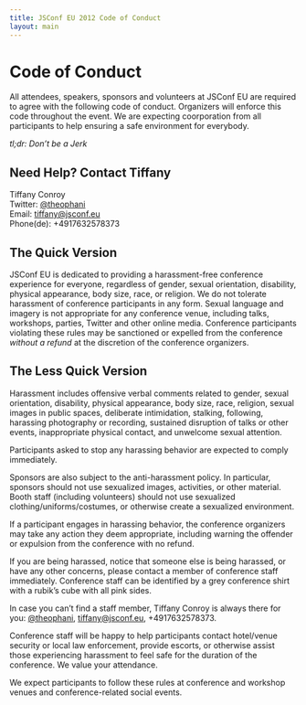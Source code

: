 ```yaml
---
title: JSConf EU 2012 Code of Conduct
layout: main
---
```


# Code of Conduct

All attendees, speakers, sponsors and volunteers at JSConf EU are required to agree with the following code of conduct. Organizers will enforce this code throughout the event. We are expecting coorporation from all participants to help ensuring a safe environment for everybody.

*tl;dr: Don’t be a Jerk*

## Need Help? Contact Tiffany

Tiffany Conroy  
Twitter: [@theophani](http://twitter.com/theophani)  
Email: [tiffany@jsconf.eu](mailto:tiffany@jsconf.eu)  
Phone(de): +4917632578373

## The Quick Version

JSConf EU is dedicated to providing a harassment-free conference experience for everyone, regardless of gender, sexual orientation, disability, physical appearance, body size, race, or religion. We do not tolerate harassment of conference participants in any form. Sexual language and imagery is not appropriate for any conference venue, including talks, workshops, parties, Twitter and other online media. Conference participants violating these rules may be sanctioned or expelled from the conference *without a refund* at the discretion of the conference organizers.

## The Less Quick Version

Harassment includes offensive verbal comments related to gender, sexual orientation, disability, physical appearance, body size, race, religion, sexual images in public spaces, deliberate intimidation, stalking, following, harassing photography or recording, sustained disruption of talks or other events, inappropriate physical contact, and unwelcome sexual attention.

Participants asked to stop any harassing behavior are expected to comply immediately.

Sponsors are also subject to the anti-harassment policy. In particular, sponsors should not use sexualized images, activities, or other material. Booth staff (including volunteers) should not use sexualized clothing/uniforms/costumes, or otherwise create a sexualized environment.

If a participant engages in harassing behavior, the conference organizers may take any action they deem appropriate, including warning the offender or expulsion from the conference with no refund.

If you are being harassed, notice that someone else is being harassed, or have any other concerns, please contact a member of conference staff immediately. Conference staff can be identified by a grey conference shirt with a rubik’s cube with all pink sides.

In case you can’t find a staff member, Tiffany Conroy is always there for you: [@theophani](http://twitter.com/theophani), [tiffany@jsconf.eu](mailto:tiffany@jsconf.eu), +4917632578373.

Conference staff will be happy to help participants contact hotel/venue security or local law enforcement, provide escorts, or otherwise assist those experiencing harassment to feel safe for the duration of the conference. We value your attendance.

We expect participants to follow these rules at conference and workshop venues and conference-related social events.

